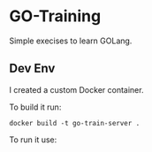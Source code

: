 # GO-Training

Simple execises to learn GOLang.

## Dev Env

I created a custom Docker container. 

To build it run:

```
docker build -t go-train-server .
```

To run it use:

```

```